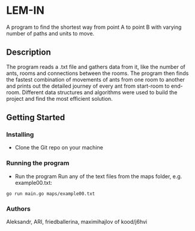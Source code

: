 # LEM-IN

A program to find the shortest way from point A to point B with varying number of paths and units to move.

## Description

The program reads a .txt file and gathers data from it, like the number of ants, rooms and connections between the rooms. The program then finds the fastest combination of movements of ants from one room to another and prints out the detailed journey of every ant from start-room to end-room. Different data structures and algorithms were used to build the project and find the most efficient solution.

## Getting Started

### Installing

- Clone the Git repo on your machine

### Running the program

- Run the program
  Run any of the text files from the maps folder, e.g. example00.txt:

```
go run main.go maps/example00.txt
```

### Authors

Aleksandr, ARI, friedballerina, maximihajlov of kood/j6hvi
